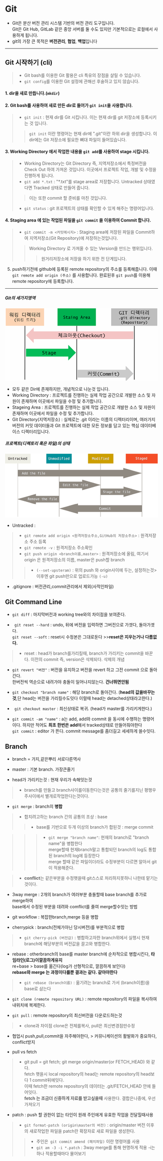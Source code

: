 # Git
* Git은 분산 버전 관리 시스템 기반의 버전 관리 도구입니다.  
  Git은 Git Hub, GitLab 같은 중앙 서버를 둘 수도 있지만 기본적으로는 로컬에서 사용하게 됩니다.
* git의 가장 큰 목적은 **버전관리**, **협업**, **백업**입니다

---

## Git 시작하기 (cli)  
> * Git bash를 이용한 Git 활용은 cli 특유의 장점을 살릴 수 있습니다.
> * `git config`를 이용한 Git 설정에 관해선 후술하고 있지 않습니다.

#### 1. dir을 새로 만듭니다.(`mkdir`)  

#### 2. Git bash를 사용하여 새로 만든 dir로 들어가 `git init`을 사용합니다.
> * `git init` : 현재 dir를 Git 시킵니다. 이는 현재 dir를 git 저장소에 등록시키는 것 입니다.
>> `git init` 이란 명령어는 현재 dir에 ".git"이란 하위 dir을 생성합니다. 이 dir에는 Git 저장소에 필요한 뼈대 파일이 들어있습니다. 

#### 3. Working Directory 에서 작업한 내용을 `git add`를 사용하여 stage 시킵니다.
> * Working Directory는 Git Directory 즉, 지역저장소에서 특정버전을 Check Out 하여 가져온 것입니다.
    이곳에서 프로젝트 작업, 개발 및 수정을 진행하게 됩니다.
> * `git add *.txt` : "\*.txt"를 stage area로 저장합니다. Untracked 상태였다면 Tracked 상태로 만들어 줍니다.  
>> 이는 또한 commit 할 준비를 마친 것입니다.  
> * `git status` : git 프로젝트의 상태를 확인할 수 있게 해주는 명령어입니다.  

#### 4. Staging area 에 있는 작업된 파일을 `git commit` 을 이용하여 Commit 합니다.
> * `git commit -m <커밋메시지>` : Staging area에 저장된 파일을 Commit하여 지역저장소(Git Repository)에 저장하는것입니다.
>> Working Directory 로 가져올 수 있는 Version을 만드는 행위입니다.
>>> 원거리저장소에 저장을 하기 위한 전 단계입니다.

5. push하기전에 github에 등록된 remote repository의 주소를 등록해줍니다. 이때 `git remote add origin (주소)` 를 사용합니다. 완료된후 `git push`를 이용해 remote repository에 등록합니다.  

---

##### Git의 세가지영역

![](https://github.com/whdid502/DailyDeveloperDiary/blob/master/Image/Git/git_repository.png)
* 모두 같은 Dir에 존재하지만, 개념적으로 나눈것 입니다.
* Working Directory : 프로젝트를 진행하는 실제 작업 공간으로 개발한 소스 및 자원이 존재하며 이곳에서 파일을 수정 및 추가합니다.
* Stageing Area : 프로젝트를 진행하는 실제 작업 공간으로 개발한 소스 및 자원이 존재하며 이곳에서 파일을 수정 및 추가합니다.
* Git Directory(지역저장소) : 실제로는 .git 이라는 이름의 디렉터리이며, 여러가지 버전의 커밋 데이터들과 Git 프로젝트에 대한 모든 정보를 담고 있는 핵심 데이터베이스 디렉터리입니다.

##### 프로젝트(디렉토리 혹은 파일)의 상태
![](https://github.com/whdid502/DailyDeveloperDiary/blob/master/Image/Git/tracked%2Cuntracked...png)
* Untracked : 

> * `git remote add origin <원격저장소주소,GitHub의 저장소주소>` : 원격저장소 주소 등록
> * `git remote -v` : 원격저장소 주소확인
> * `git push origin <branch이름,master>` : 원격저장소에 올림, 여기서 origin 은 원격저장소의 이름, master은 push할 branch
>> *  `(--set-upsteram)` : 위의 push 와 origin사이에 두는, 설정하는것>이후엔 git push만으로 업로드가능
      `(-u)`

* .gitignore : 버전관리,commit관리에서 제외(사적인파일)

## Git Command Line  

* `git diff` : 마지막버전과 working tree와의 차이점을 보여준다.

* ` git reset --hard` : undo, 뒤에 버전을 입력하면 그버전으로 가겟다, 돌아가겟다.  
`git reset --soft` : reset시 수정본은 그대로둔다  >>**reset은 지우는거나 다름없다.**

> * reset : head가 branch를가리킬때, branch가 가리키는 commit을 바꾼다. 이전의 commit 즉, version은 삭제되다. 삭제의 개념

* `git revert "버전"` : 버전을 유지하고 버전을 revert 하고 그전 commit 으로 돌아간다.  
                        한버전씩 역순으로 내려가야 충돌이 일어나지않는다. **건너뛰면안됨**

* `git checkout "branch name"` : 해당 branch로 돌아간다. (**head의 값을바꾸는것**,단 head는 버전을 가리킬수도잇다 이럴때 head는 detached상태라고한다.)
                           
* ` git checkout master` : 최신상태로 복귀. (head가 master를 가리키게한다.)

* `git commit -am "name"` : a는 add, add와 commit 을 동시에 수행하는 명령어이다. 하지만 적어도 **최초 한번은 add**해서 tracked상태로 만들어줘야한다  
   `git commit` : editor 가 뜬다. commit message를 좀더길고 세세하게 쓸수잇다.

## Branch


* branch = 가지,같은뿌리 서로다른역사

* master : 기본 branch. 가장큰줄기

* head가 가리키는것 : 현재 우리가 속해잇는것  
> * branch를 만들고 branch사이를이동한다는것은 공통의 줄기를지닌 평행우주사이에서 별개로작업한다는것이다.

* `git merge` : branch의 **병합**
   
> * 합치려고하는 branch 간의 공통의 조상 : base  
>> * base를 기반으로 두개 이상의 branch가 합된것 : merge commit
   
>>> * `git merge "branch name"`: 현재의 branch로 "branch name"을 병합한다  
                                 merge할때 현재branch말고 통합되던 branch의 log도 통합된 branch의 log에 등장한다  
                                 merge 할때 같은 파일이더라도 수정부분이 다르면 알아서 git이 적용해준다.  
   
> * **conflict**는 같은부분을 수정햇을때 git스스로 처리하지못하니 나한테 맡기는것이다.

* 3way merge : 2개의 branch가 여러부분 충돌할때 base branch를 추가로 merge하여  
               base에서 수정된 부분을 데려와 comflict를 줄여 merge할수잇는 방법

* git workflow : 복잡한branch,merge 등을 병합

* cherrypick : branch(전체가아닌 당시버전)를 부분적으로 병합  
> * `git cherry-pick (버전값)` : 병합하고자한 branch위에서 실행시 현재 branch에 해당부분의 버전값을 끌고와 병합한다.  

* rebase : otherbranch의 base를 master branch에 순차적으로 병합시킨다, **타임라인(로그)이깔끔하게유지**    
           re+base > base를 옮긴다(log가 선형적으로, 깔끔하게 보인다)  
           **rebase와 merge 는 과정이다를뿐 결과는 같다. 같아야한다**
> *  `git rebase (branch이름)` : 옮기려는 branch로 가서 (branch이름)을 base로 삼는다  

* `git clone (remote repository URL)` : remote repository의 파일을 복사하여 내위치에 복제한다. 

* `git pull` : remote repository의 최신버전을 다운로드하는것 
> * clone과 차이점 clone은 전체를복사, pull은 최신변경점만수정

* 협업시 push,pull,commit을 자주해야한다, > 커뮤니케이션의 활발화가 중요하다, conflict방지

* pull vs fetch
> * git pull = git fetch; git merge origin/master(or FETCH_HEAD) 와 같다.  
    fetch 햇을시 local repository의 head는 remote repository의 head보다 1 commit뒤에잇다.  
    이때 fetch한 remote repository의 데이터는 .git/FETCH_HEAD 안에 들어잇다.  
    **fetch 는 조금더 신중하게 자료를 받고싶을때** 사용한다. 결합은나중에, 우선가져오기

* patch : push 할 권한이 없는 타인이 원래 주인에게 유효한 작업을 전달힐때사용
> * `git format-patch (origin\master의 버전)` : origin/master 버전 이후의 새로작업한 파일을 patch란 확장자로 새로 파일을 생성한다.
>> * 주인은` git commit amend (패치파일)` 이란 명령어를 사용 
>> * `git am -3 -i *.patch` : 3way merge를 통해 현명하게 적용 -i는 하나 적용할때마다 물어보기
